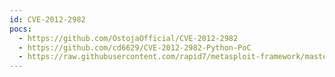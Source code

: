 ```yaml
---
id: CVE-2012-2982
pocs:
  - https://github.com/OstojaOfficial/CVE-2012-2982
  - https://github.com/cd6629/CVE-2012-2982-Python-PoC
  - https://raw.githubusercontent.com/rapid7/metasploit-framework/master/modules/exploits/unix/webapp/webmin_show_cgi_exec.rb
---
```

